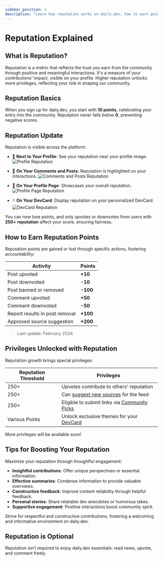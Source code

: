 ```yaml
---
sidebar_position: 1
description: "Learn how reputation works on daily.dev, how to earn points, and unlock privileges. Explore ways to grow your reputation and contribute meaningfully to the community."
---
```


# Reputation Explained

## What is Reputation?

Reputation is a metric that reflects the trust you earn from the community through positive and meaningful interactions. It's a measure of your contributions' impact, visible on your profile. Higher reputation unlocks more privileges, reflecting your role in shaping our community.

## Reputation Basics

When you sign up for daily.dev, you start with **10 points**, celebrating your entry into the community. Reputation never falls below **0**, preventing negative scores.

## Reputation Update

Reputation is visible across the platform:

- 👤 **Next to Your Profile**: See your reputation near your profile image.
  ![Profile Reputation](https://daily-now-res.cloudinary.com/image/upload/v1724396491/docs-v2/5b31c20a-903e-4e42-8e26-70b45993a31e.png)
  
- 💬 **On Your Comments and Posts**: Reputation is highlighted on your interactions.
  ![Comments and Posts Reputation](https://daily-now-res.cloudinary.com/image/upload/v1722605160/docs-v2/902c0367-6733-4f9a-bf9e-4f7e81fe9fbe.png)
  
- 🙎 **On Your Profile Page**: Showcases your overall reputation.
  ![Profile Page Reputation](https://daily-now-res.cloudinary.com/image/upload/v1724396615/docs-v2/0572d900-1422-4b43-9cec-d9946d2768ba.png)

- 🃏 **On Your DevCard**: Display reputation on your personalized DevCard.
  ![DevCard Reputation](https://daily-now-res.cloudinary.com/image/upload/v1724396681/docs-v2/3710da78-bfa9-4572-803c-e0c40c327b2f.png)

You can now lose points, and only upvotes or downvotes from users with **250+ reputation** affect your score, ensuring fairness.

## How to Earn Reputation Points

Reputation points are gained or lost through specific actions, fostering accountability:

| Activity                             | Points  |
|--------------------------------------|---------|
| Post upvoted                         | **+10** |
| Post downvoted                       | **-10** |
| Post banned or removed               | **-100**|
| Comment upvoted                      | **+50** |
| Comment downvoted                    | **-50** |
| Report results in post removal       | **+100**|
| Approved source suggestion           | **+200**|

> Last update: February 2024

## Privileges Unlocked with Reputation

Reputation growth brings special privileges:

| Reputation Threshold | Privileges |
|----------------------|------------|
| 250+                 | Upvotes contribute to others' reputation |
| 250+                 | Can [suggest new sources](../for-content-creators/suggest-new-source.md) for the feed |
| 250+                 | Eligible to submit links via [Community Picks](../key-features/community-picks.md) |
| Various Points       | Unlock exclusive themes for your [DevCard](/your-profile/devcard.md) |

More privileges will be available soon!

## Tips for Boosting Your Reputation

Maximize your reputation through thoughtful engagement:

- **Insightful contributions**: Offer unique perspectives or essential information.
- **Effective summaries**: Condense information to provide valuable overviews.
- **Constructive feedback**: Improve content reliability through helpful feedback.
- **Personal stories**: Share relatable dev anecdotes or humorous takes.
- **Supportive engagement**: Positive interactions boost community spirit.

Strive for respectful and constructive contributions, fostering a welcoming and informative environment on daily.dev.

## Reputation is Optional

Reputation isn’t required to enjoy daily.dev essentials: read news, upvote, and comment freely.
